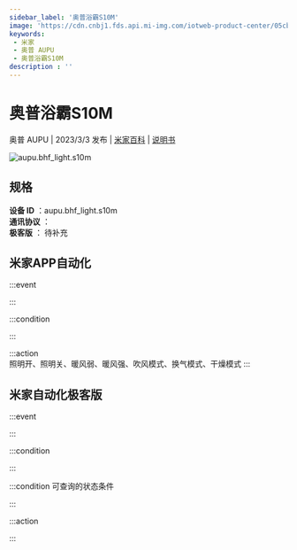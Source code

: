 ```yaml
---
sidebar_label: '奥普浴霸S10M'
image: 'https://cdn.cnbj1.fds.api.mi-img.com/iotweb-product-center/05cbeb52681b52b4fecd034f57a2b2aa_1676010185943.png?GalaxyAccessKeyId=AKVGLQWBOVIRQ3XLEW&Expires=9223372036854775807&Signature=qOhXENbE0cT9RDhIMuRnwku9NBk='
keywords: 
 - 米家
 - 奥普 AUPU
 - 奥普浴霸S10M
description : ''
---
```

# 奥普浴霸S10M

奥普 AUPU | 2023/3/3 发布 | [米家百科](https://home.mi.com/webapp/content/baike/product/index.html?model=aupu.bhf_light.s10m) | [说明书](https://home.mi.com/views/introduction.html?model=aupu.bhf_light.s10m&region=cn)

![aupu.bhf_light.s10m](https://cdn.cnbj1.fds.api.mi-img.com/iotweb-product-center/05cbeb52681b52b4fecd034f57a2b2aa_1676010185943.png?GalaxyAccessKeyId=AKVGLQWBOVIRQ3XLEW&Expires=9223372036854775807&Signature=qOhXENbE0cT9RDhIMuRnwku9NBk=)

## 规格  
> 
**设备 ID** ：aupu.bhf_light.s10m  
**通讯协议** ：  
**极客版**  ： 待补充 


## 米家APP自动化  

:::event  

:::

:::condition  

:::

:::action   
照明开、照明关、暖风弱、暖风强、吹风模式、换气模式、干燥模式
:::

## 米家自动化极客版  

:::event  

:::

:::condition  

:::

:::condition 可查询的状态条件  

:::

:::action  

:::

        
